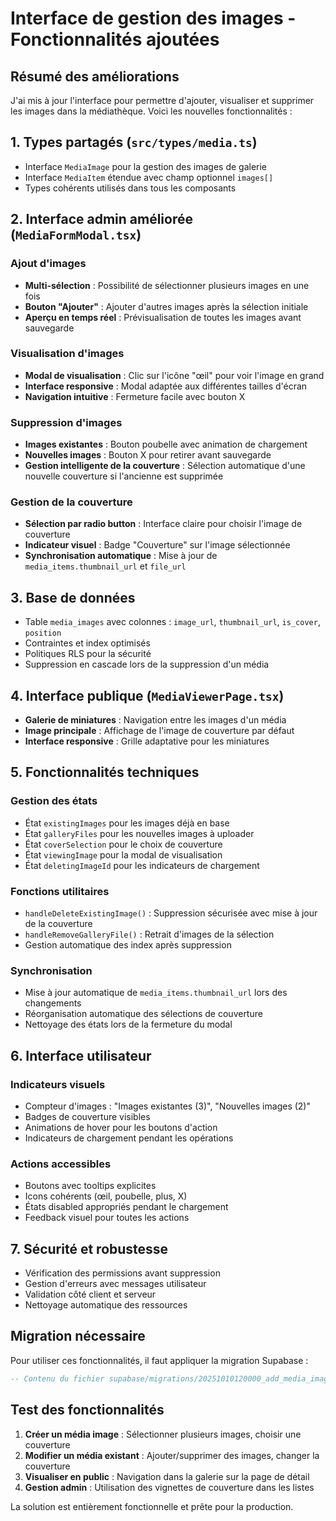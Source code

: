 # Interface de gestion des images - Fonctionnalités ajoutées

## Résumé des améliorations

J'ai mis à jour l'interface pour permettre d'ajouter, visualiser et supprimer les images dans la médiathèque. Voici les nouvelles fonctionnalités :

## 1. Types partagés (`src/types/media.ts`)

- Interface `MediaImage` pour la gestion des images de galerie
- Interface `MediaItem` étendue avec champ optionnel `images[]`
- Types cohérents utilisés dans tous les composants

## 2. Interface admin améliorée (`MediaFormModal.tsx`)

### Ajout d'images

- **Multi-sélection** : Possibilité de sélectionner plusieurs images en une fois
- **Bouton "Ajouter"** : Ajouter d'autres images après la sélection initiale
- **Aperçu en temps réel** : Prévisualisation de toutes les images avant sauvegarde

### Visualisation d'images

- **Modal de visualisation** : Clic sur l'icône "œil" pour voir l'image en grand
- **Interface responsive** : Modal adaptée aux différentes tailles d'écran
- **Navigation intuitive** : Fermeture facile avec bouton X

### Suppression d'images

- **Images existantes** : Bouton poubelle avec animation de chargement
- **Nouvelles images** : Bouton X pour retirer avant sauvegarde
- **Gestion intelligente de la couverture** : Sélection automatique d'une nouvelle couverture si l'ancienne est supprimée

### Gestion de la couverture

- **Sélection par radio button** : Interface claire pour choisir l'image de couverture
- **Indicateur visuel** : Badge "Couverture" sur l'image sélectionnée
- **Synchronisation automatique** : Mise à jour de `media_items.thumbnail_url` et `file_url`

## 3. Base de données

- Table `media_images` avec colonnes : `image_url`, `thumbnail_url`, `is_cover`, `position`
- Contraintes et index optimisés
- Politiques RLS pour la sécurité
- Suppression en cascade lors de la suppression d'un média

## 4. Interface publique (`MediaViewerPage.tsx`)

- **Galerie de miniatures** : Navigation entre les images d'un média
- **Image principale** : Affichage de l'image de couverture par défaut
- **Interface responsive** : Grille adaptative pour les miniatures

## 5. Fonctionnalités techniques

### Gestion des états

- État `existingImages` pour les images déjà en base
- État `galleryFiles` pour les nouvelles images à uploader
- État `coverSelection` pour le choix de couverture
- État `viewingImage` pour la modal de visualisation
- État `deletingImageId` pour les indicateurs de chargement

### Fonctions utilitaires

- `handleDeleteExistingImage()` : Suppression sécurisée avec mise à jour de la couverture
- `handleRemoveGalleryFile()` : Retrait d'images de la sélection
- Gestion automatique des index après suppression

### Synchronisation

- Mise à jour automatique de `media_items.thumbnail_url` lors des changements
- Réorganisation automatique des sélections de couverture
- Nettoyage des états lors de la fermeture du modal

## 6. Interface utilisateur

### Indicateurs visuels

- Compteur d'images : "Images existantes (3)", "Nouvelles images (2)"
- Badges de couverture visibles
- Animations de hover pour les boutons d'action
- Indicateurs de chargement pendant les opérations

### Actions accessibles

- Boutons avec tooltips explicites
- Icons cohérents (œil, poubelle, plus, X)
- États disabled appropriés pendant le chargement
- Feedback visuel pour toutes les actions

## 7. Sécurité et robustesse

- Vérification des permissions avant suppression
- Gestion d'erreurs avec messages utilisateur
- Validation côté client et serveur
- Nettoyage automatique des ressources

## Migration nécessaire

Pour utiliser ces fonctionnalités, il faut appliquer la migration Supabase :

```sql
-- Contenu du fichier supabase/migrations/20251010120000_add_media_images_table.sql
```

## Test des fonctionnalités

1. **Créer un média image** : Sélectionner plusieurs images, choisir une couverture
2. **Modifier un média existant** : Ajouter/supprimer des images, changer la couverture
3. **Visualiser en public** : Navigation dans la galerie sur la page de détail
4. **Gestion admin** : Utilisation des vignettes de couverture dans les listes

La solution est entièrement fonctionnelle et prête pour la production.
